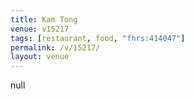 ```yaml
---
title: Kam Tong
venue: v15217
tags: [restaurant, food, "fhrs:414047"]
permalink: /v/15217/
layout: venue
---
```

null